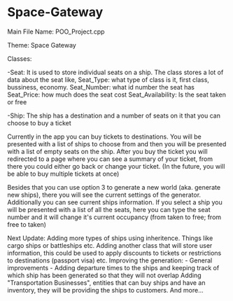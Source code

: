 # Space-Gateway

Main File Name: POO_Project.cpp

Theme: Space Gateway

Classes: 

-Seat: It is used to store individual seats on a ship. The class stores a lot of data about the seat like,
       Seat_Type: what type of class is it, first class, bussiness, economy.
       Seat_Number: what id number the seat has
       Seat_Price: how much does the seat cost
       Seat_Availability: Is the seat taken or free
       
-Ship: The ship has a destination and a number of seats on it that you can choose to buy a ticket

Currently in the app you can buy tickets to destinations. You will be presented with a list of ships to choose from and then you will be presented
with a list of empty seats on the ship. After you buy the ticket you will redirected to a page where you can see a summary of your ticket, from there
you could either go back or change your ticket. (In the future, you will be able to buy multiple tickets at once)

Besides that you can use option 3 to generate a new world (aka. generate new ships), there you will see the current settings of the generator.
Additionally you can see current ships information. If you select a ship you will be presented with a list of all the seats, here you can type 
the seat number and it will change it's current occupancy (from taken to free; from free to taken)


Next Update:
Adding more types of ships using inheritence. Things like cargo ships or battleships etc.
Adding another class that will store user information, this could be used to apply discounts to tickets or restrictions to destinations (passport visa) etc.
Improving the generation: - General improvements
                          - Adding departure times to the ships and keeping track of which ship has been generated so that they will not overlap
Adding "Transportation Businesses", entities that can buy ships and have an inventory, they will be providing the ships to customers.
And more...
